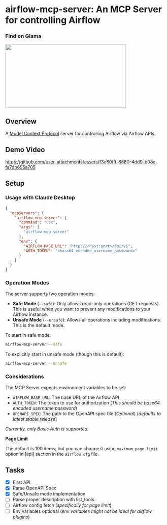 # airflow-mcp-server: An MCP Server for controlling Airflow

### Find on Glama

<a href="https://glama.ai/mcp/servers/6gjq9w80xr">
  <img width="380" height="200" src="https://glama.ai/mcp/servers/6gjq9w80xr/badge" />
</a>


## Overview
A [Model Context Protocol](https://modelcontextprotocol.io/) server for controlling Airflow via Airflow APIs.

## Demo Video

https://github.com/user-attachments/assets/f3e60fff-8680-4dd9-b08e-fa7db655a705


## Setup

### Usage with Claude Desktop

```json
{
  "mcpServers": {
    "airflow-mcp-server": {
      "command": "uvx",
      "args": [
        "airflow-mcp-server"
      ],
      "env": {
        "AIRFLOW_BASE_URL": "http://<host:port>/api/v1",
        "AUTH_TOKEN": "<base64_encoded_username_password>"
      }
    }
  }
}
```

### Operation Modes

The server supports two operation modes:

- **Safe Mode** (`--safe`): Only allows read-only operations (GET requests). This is useful when you want to prevent any modifications to your Airflow instance.
- **Unsafe Mode** (`--unsafe`): Allows all operations including modifications. This is the default mode.

To start in safe mode:
```bash
airflow-mcp-server --safe
```

To explicitly start in unsafe mode (though this is default):
```bash
airflow-mcp-server --unsafe
```

### Considerations

The MCP Server expects environment variables to be set:
- `AIRFLOW_BASE_URL`: The base URL of the Airflow API
- `AUTH_TOKEN`: The token to use for authorization (_This should be base64 encoded username:password_)
- `OPENAPI_SPEC`: The path to the OpenAPI spec file (_Optional_) (_defaults to latest stable release_)

*Currently, only Basic Auth is supported.*

**Page Limit**

The default is 100 items, but you can change it using `maximum_page_limit` option in [api] section in the `airflow.cfg` file.

## Tasks

- [x] First API
- [x] Parse OpenAPI Spec
- [x] Safe/Unsafe mode implementation
- [ ] Parse proper description with list_tools.
- [ ] Airflow config fetch (_specifically for page limit_)
- [ ] Env variables optional (_env variables might not be ideal for airflow plugins_)
